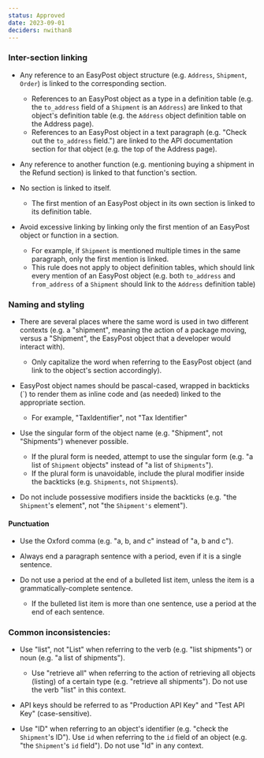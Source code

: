 ```yaml
---
status: Approved
date: 2023-09-01
deciders: nwithan8
---
```


### Inter-section linking

- Any reference to an EasyPost object structure (e.g. `Address`, `Shipment`, `Order`) is linked to the corresponding section.

  - References to an EasyPost object as a type in a definition table (e.g. the `to_address` field of a `Shipment` is an `Address`) are linked to that object's definition table (e.g. the `Address` object definition table on the Address page).
  - References to an EasyPost object in a text paragraph (e.g. "Check out the `to_address` field.") are linked to the API documentation section for that object (e.g. the top of the Address page).

- Any reference to another function (e.g. mentioning buying a shipment in the Refund section) is linked to that function's section.

- No section is linked to itself.

  - The first mention of an EasyPost object in its own section is linked to its definition table.

- Avoid excessive linking by linking only the first mention of an EasyPost object or function in a section.
  - For example, if `Shipment` is mentioned multiple times in the same paragraph, only the first mention is linked.
  - This rule does not apply to object definition tables, which should link every mention of an EasyPost object (e.g. both `to_address` and `from_address` of a `Shipment` should link to the `Address` definition table)

### Naming and styling

- There are several places where the same word is used in two different contexts (e.g. a "shipment", meaning the action of a package moving, versus a "Shipment", the EasyPost object that a developer would interact with).

  - Only capitalize the word when referring to the EasyPost object (and link to the object's section accordingly).

- EasyPost object names should be pascal-cased, wrapped in backticks (\`) to render them as inline code and (as needed) linked to the appropriate section.

  - For example, "TaxIdentifier", not "Tax Identifier"

- Use the singular form of the object name (e.g. "Shipment", not "Shipments") whenever possible.

  - If the plural form is needed, attempt to use the singular form (e.g. "a list of `Shipment` objects" instead of "a list of `Shipments`").
  - If the plural form is unavoidable, include the plural modifier inside the backticks (e.g. `Shipments`, not `Shipment`s).

- Do not include possessive modifiers inside the backticks (e.g. "the `Shipment`'s element", not "the `Shipment's` element").

#### Punctuation

- Use the Oxford comma (e.g. "a, b, and c" instead of "a, b and c").

- Always end a paragraph sentence with a period, even if it is a single sentence.

- Do not use a period at the end of a bulleted list item, unless the item is a grammatically-complete sentence.
  - If the bulleted list item is more than one sentence, use a period at the end of each sentence.

### Common inconsistencies:

- Use "list", not "List" when referring to the verb (e.g. "list shipments") or noun (e.g. "a list of shipments").

  - Use "retrieve all" when referring to the action of retrieving all objects (listing) of a certain type (e.g. "retrieve all shipments"). Do not use the verb "list" in this context.

- API keys should be referred to as "Production API Key" and "Test API Key" (case-sensitive).

- Use "ID" when referring to an object's identifier (e.g. "check the `Shipment`'s ID"). Use `id` when referring to the `id` field of an object (e.g. "the `Shipment`'s `id` field"). Do not use "Id" in any context.
